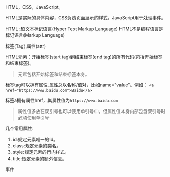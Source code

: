 HTML，CSS，JavaScript。

HTML是实际的具体内容，CSS负责页面展示的样式，JavaScript用于处理事件。

HTML :超文本标记语言(Hyper Text Markup Language)
HTML不是编程语言是标记语言(Markup Language)

标签(Tag),属性(attr)

HTML元素：开始标签(start tag)到结束标签(end tag)的所有代码(包括开始标签和结束标签)。

> 元素包括开始标签和结束标签本身。

标签tag可以拥有属性,属性总以名称/值对，比如name="value"。例如：
`<a href="https://www.baidu.com">Baidu</a>`

标签a拥有属性href，其属性值为`https://www.baidu.com`

> 属性值多放在双引号也可以使用单引号中，但属性值本身内部包含双引号时必须使用单引号

几个常用属性:
1. id:规定元素唯一的id。
2. class:规定元素的类名。
3. style:规定元素的行内样式。
4. title:规定元素的额外信息。

事件

